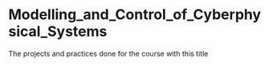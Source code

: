 # Modelling_and_Control_of_Cyberphysical_Systems
The projects and practices done for the course with this title
